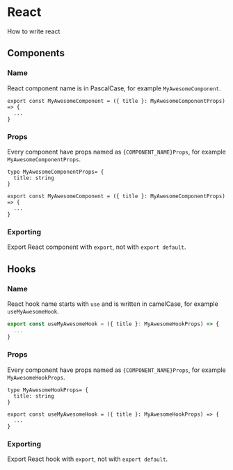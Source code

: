# React

How to write react

## Components

### Name

React component name is in PascalCase, for example `MyAwesomeComponent`.

```tsx
export const MyAwesomeComponent = ({ title }: MyAwesomeComponentProps) => {
  ...
}
```

### Props

Every component have props named as `{COMPONENT_NAME}Props`, for example `MyAwesomeComponentProps`.

```tsx
type MyAwesomeComponentProps= {
  title: string
}

export const MyAwesomeComponent = ({ title }: MyAwesomeComponentProps) => {
  ...
}
```

### Exporting

Export React component with `export`, not with `export default`.

## Hooks

### Name

React hook name starts with `use` and is written in camelCase, for example `useMyAwesomeHook`.

```ts
export const useMyAwesomeHook = ({ title }: MyAwesomeHookProps) => {
  ...
}
```

### Props

Every component have props named as `{COMPONENT_NAME}Props`, for example `MyAwesomeHookProps`.

```tsx
type MyAwesomeHookProps= {
  title: string
}

export const useMyAwesomeHook = ({ title }: MyAwesomeHookProps) => {
  ...
}
```

### Exporting

Export React hook with `export`, not with `export default`.
